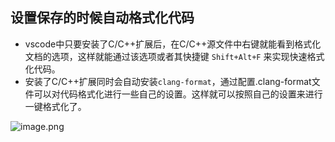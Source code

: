 
## 设置保存的时候自动格式化代码
- vscode中只要安装了C/C++扩展后，在C/C++源文件中右键就能看到格式化文档的选项，这样就能通过该选项或者其快捷键 `Shift+Alt+F` 来实现快速格式化代码。
- 安装了C/C++扩展同时会自动安装`clang-format`，通过配置.clang-format文件可以对代码格式化进行一些自己的设置。这样就可以按照自己的设置来进行一键格式化了。


![image.png](https://sxm-upload.oss-cn-beijing.aliyuncs.com/imgs/20231024114011.png)








